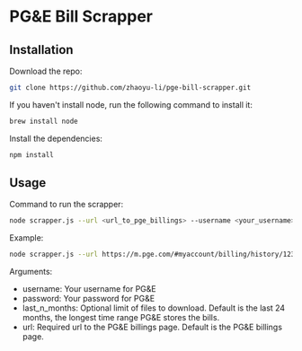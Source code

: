 # PG&E Bill Scrapper

## Installation

Download the repo:

```bash
git clone https://github.com/zhaoyu-li/pge-bill-scrapper.git
```

If you haven't install node, run the following command to install it:

```bash
brew install node
```

Install the dependencies:

```bash
npm install
```

## Usage

Command to run the scrapper:

```bash
node scrapper.js --url <url_to_pge_billings> --username <your_username> --password <your_password> --last_n_months <last_n_months_to_download>
```

Example:

```bash
node scrapper.js --url https://m.pge.com/#myaccount/billing/history/1234 --username user1@gmail.com --password abc12345 --last_n_months 3
```

Arguments:

- username: Your username for PG&E
- password: Your password for PG&E
- last_n_months: Optional limit of files to download. Default is the last 24 months, the longest time range PG&E stores the bills.
- url: Required url to the PG&E billings page. Default is the PG&E billings page.
